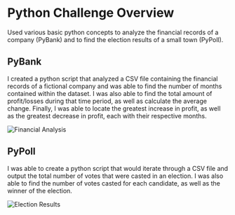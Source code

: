 # Python Challenge Overview
Used various basic python concepts to analyze the financial records of a company (PyBank) and to find the election results of a small town (PyPoll).

## PyBank
I created a python script that analyzed a CSV file containing the financial records of a fictional company and was able to find the number of months contained within the dataset. I was also able to find the total amount of profit/losses during that time period, as well as calculate the average change. Finally, I was able to locate the greatest increase in profit, as well as the greatest decrease in profit, each with their respective months.

  ![Financial Analysis](https://user-images.githubusercontent.com/92385042/141415874-64a427ae-72f4-417c-b9ba-9f9a72158cc6.png)


## PyPoll
I was able to create a python script that would iterate through a CSV file and output the total number of votes that were casted in an election. I was also able to find the number of votes casted for each candidate, as well as the winner of the election.

  ![Election Results](https://user-images.githubusercontent.com/92385042/141415730-73ec9472-9ed5-4fbb-85f9-bcb6c12dd69e.png)
